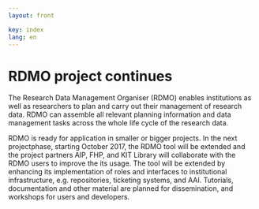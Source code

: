 ```yaml
---
layout: front

key: index
lang: en
---
```


RDMO project continues
====

The Research Data Management Organiser (RDMO) enables institutions as well as researchers
to plan and carry out their management of research data. RDMO can assemble all relevant planning information 
and data management tasks across the whole life cycle of the research data. 

RDMO is ready for application in smaller or bigger projects. In the next projectphase, starting October 2017, the 
RDMO tool will be extended and the project partners AIP, FHP, and KIT Library will collaborate with the RDMO users
to improve the its usage. 
The tool will be extended by enhancing its implementation of roles and interfaces to institutional infrastructure, 
e.g. repositories, ticketing systems, and AAI. 
Tutorials, documentation and other material are planned for dissemination, and workshops for users and developers.


